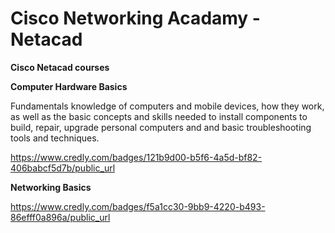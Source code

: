 # Cisco Networking Acadamy - Netacad
**Cisco Netacad courses**

**Computer Hardware Basics**

Fundamentals knowledge of computers and mobile devices, how they work, as well as the basic concepts and skills needed to install components to build, repair, upgrade personal computers and and basic troubleshooting tools and techniques.

https://www.credly.com/badges/121b9d00-b5f6-4a5d-bf82-406babcf5d7b/public_url

**Networking Basics**

https://www.credly.com/badges/f5a1cc30-9bb9-4220-b493-86efff0a896a/public_url

